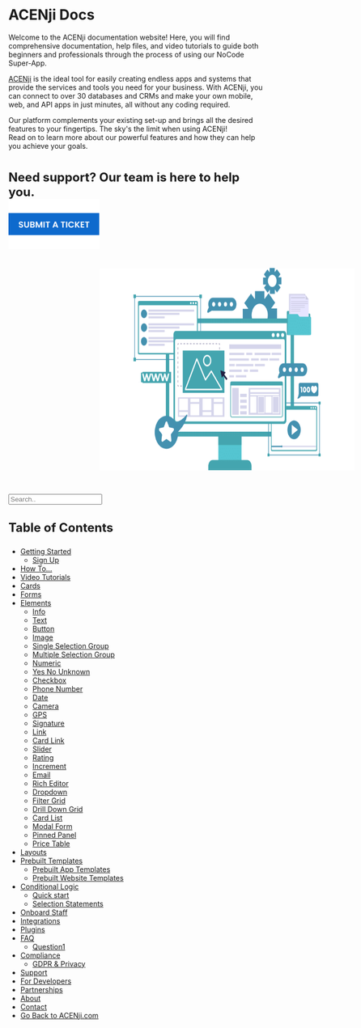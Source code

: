 # ACENji Docs  

Welcome to the ACENji documentation website! Here, you will find comprehensive documentation, help files, and video tutorials to guide both beginners and professionals through the process of using our NoCode Super-App.

<a href="https://acenji.com" target=_self>ACENji</a> is the ideal tool for easily creating endless apps and systems that provide the services and tools you need for your business. With ACENji, you can connect to over 30 databases and CRMs and make your own mobile, web, and API apps in just minutes, all without any coding required.

Our platform complements your existing set-up and brings all the desired features to your fingertips. The sky's the limit when using ACENji!   
Read on to learn more about our powerful features and how they can help you achieve your goals.
<h1><p  style="font-size: x-large"><b>Need support? Our team is here to help you.</b></p><h1> <p style="margin-top:-40px;">  </p> <a href="https://test2.scalecampaigntest.com/?page_id=1737" target="_blank"> <img src="./images/submit-your-ticket.png" width="180" height="100" alt="">
</a>
<p style="margin-top:30px;"></p>
<img src="./images/support-pic.png" width="640" height="400" alt="" <p style="margin-left:180px;"></p>  </p>
</a>
<!DOCTYPE html>
<html lang="en">
<div class="topnav">
<input type="text" placeholder="Search..">
</div>
</html>



<h2><p style="font-size: x-large"><b>Table of Contents</b></p></h2>

* [Getting Started](./getting-started/index)
  * [Sign Up](./getting-started/signup/index)
* [How To...](./how-to/index) 
* [Video Tutorials](./video-tutorials/index)
* [Cards](./cards/index)
* [Forms](./forms/index)
* [Elements](./elements/index)
  * [Info](./elements/info/index)  
  * [Text](./elements/text-input/index) 
  * [Button](./elements/button/index)
  * [Image](./elements/img/index)
  * [Single Selection Group](./elements/single-selection-group/index)
  * [Multiple Selection Group](./elements/multiple-selection-group/index)
  * [Numeric](./elements/numeric-input/index)
  * [Yes No Unknown](./elements/yes-no-unknown/index)
  * [Checkbox](./elements/checkbox/index)
  * [Phone Number](./elements/phonenumber/index)
  * [Date](./elements/date/index)
  * [Camera](./elements/camera/index)
  * [GPS](./elements/gps/index)
  * [Signature](./elements/signature/index)
  * [Link](./elements/link/index)
  * [Card Link](./elements/card-link/index)
  * [Slider](./elements/slider/index)
  * [Rating](./elements/rating/index)
  * [Increment](./elements/increment/index)
  * [Email](./elements/email/index)
  * [Rich Editor](./elements/rich-editor/index)
  * [Dropdown](./elements/dropdown/index)
  * [Filter Grid](./elements/filter-grid/index)
  * [Drill Down Grid](./elements/drill-down-grid/index)
  * [Card List](./elements/card-list/index)
  * [Modal Form](./elements/modal-form/index)
  * [Pinned Panel](./elements/pinned-panel/index)
  * [Price Table](./elements/price-table/index)
* [Layouts](./layouts/index)
* [Prebuilt Templates](./prebuilt-templates/index)
  * [Prebuilt App Templates](./prebuilt-templates/app-templates/index)  
  * [Prebuilt Website Templates](./prebuilt-templates/websites-templates/index) 
* [Conditional Logic](./conditional-logic/index)
  * [Quick start](./conditional-logic/quick-start/index)
  * [Selection Statements](./conditional-logic/selection-statement/index)
* [Onboard Staff](./onboard-staff/staff/index)
* [Integrations](./integrations/index)
* [Plugins](./plugins/index)
* [FAQ](./faq/index)
  * [Question1](./faq/question-1/index)
* [Compliance](./compliance/index)
  * [GDPR & Privacy](./compliance/gdpr-privacy/index)
* [Support](./support/index)
* [For Developers](./for-developers/index)
* [Partnerships](./partnerships/index)
* [About](./about/index)
* [Contact](./contact/index)
* [Go Back to ACENji.com](./go-back-to-acenji.com/index)

